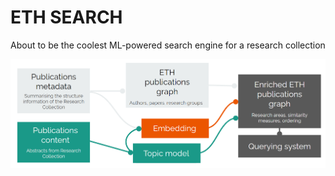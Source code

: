 # ETH SEARCH
About to be the coolest ML-powered search engine for a research collection

![alt text](https://github.com/GiuliaLanzillotta/ETH_SEARCH/blob/main/ETH_search_overview.png)
